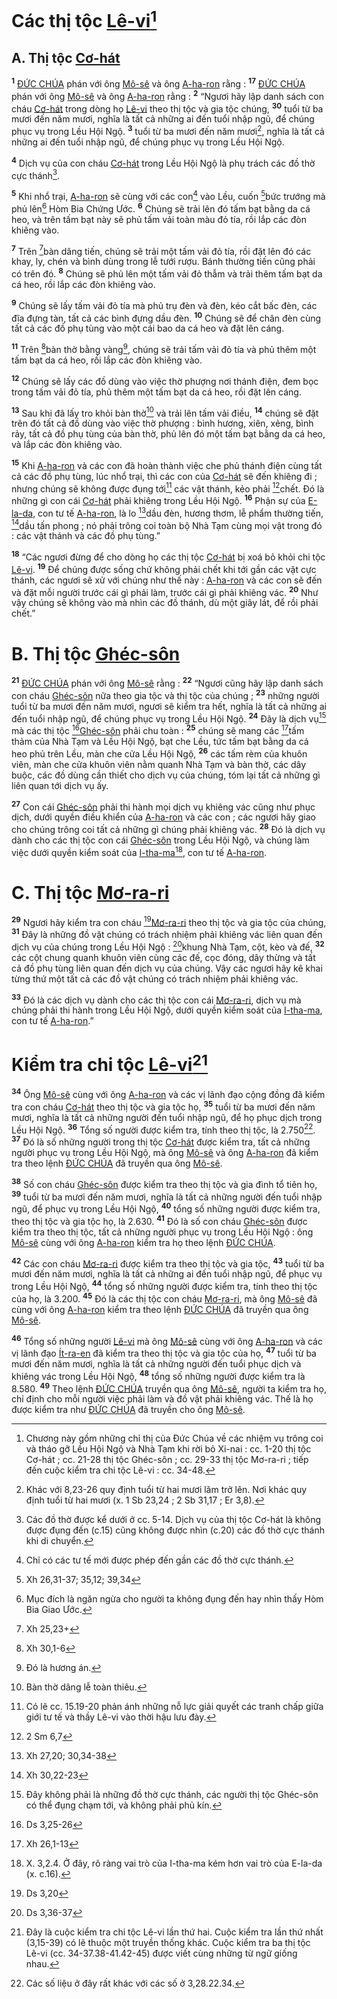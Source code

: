 # Các thị tộc [Lê-vi]()[^1]

## A. Thị tộc [Cơ-hát]()
<sup><b>1</b></sup> [ĐỨC CHÚA]() phán với ông [Mô-sê]() và ông [A-ha-ron]() rằng : <sup><b>17</b></sup> [ĐỨC CHÚA]() phán với ông [Mô-sê]() và ông [A-ha-ron]() rằng : <sup><b>2</b></sup> “Ngươi hãy lập danh sách con cháu [Cơ-hát]() trong dòng họ [Lê-vi]() theo thị tộc và gia tộc chúng, <sup><b>30</b></sup> tuổi từ ba mươi đến năm mươi, nghĩa là tất cả những ai đến tuổi nhập ngũ, để chúng phục vụ trong Lều Hội Ngộ. <sup><b>3</b></sup> tuổi từ ba mươi đến năm mươi[^2], nghĩa là tất cả những ai đến tuổi nhập ngũ, để chúng phục vụ trong Lều Hội Ngộ.

<sup><b>4</b></sup> Dịch vụ của con cháu [Cơ-hát]() trong Lều Hội Ngộ là phụ trách các đồ thờ cực thánh[^3].

<sup><b>5</b></sup> Khi nhổ trại, [A-ha-ron]() sẽ cùng với các con[^4] vào Lều, cuốn [^1*]bức trướng mà phủ lên[^5] Hòm Bia Chứng Ước. <sup><b>6</b></sup> Chúng sẽ trải lên đó tấm bạt bằng da cá heo, và trên tấm bạt này sẽ phủ tấm vải toàn màu đỏ tía, rồi lắp các đòn khiêng vào.

<sup><b>7</b></sup> Trên [^2*]bàn dâng tiến, chúng sẽ trải một tấm vải đỏ tía, rồi đặt lên đó các khay, ly, chén và bình dùng trong lễ tưới rượu. Bánh thường tiến cũng phải có trên đó. <sup><b>8</b></sup> Chúng sẽ phủ lên một tấm vải đỏ thẫm và trải thêm tấm bạt da cá heo, rồi lắp các đòn khiêng vào.

<sup><b>9</b></sup> Chúng sẽ lấy tấm vải đỏ tía mà phủ trụ đèn và đèn, kéo cắt bấc đèn, các đĩa đựng tàn, tất cả các bình đựng dầu đèn. <sup><b>10</b></sup> Chúng sẽ để chân đèn cùng tất cả các đồ phụ tùng vào một cái bao da cá heo và đặt lên cáng.

<sup><b>11</b></sup> Trên [^3*]bàn thờ bằng vàng[^6], chúng sẽ trải tấm vải đỏ tía và phủ thêm một tấm bạt da cá heo, rồi lắp các đòn khiêng vào.

<sup><b>12</b></sup> Chúng sẽ lấy các đồ dùng vào việc thờ phượng nơi thánh điện, đem bọc trong tấm vải đỏ tía, phủ thêm một tấm bạt da cá heo, rồi đặt lên cáng.

<sup><b>13</b></sup> Sau khi đã lấy tro khỏi bàn thờ[^7] và trải lên tấm vải điều, <sup><b>14</b></sup> chúng sẽ đặt trên đó tất cả đồ dùng vào việc thờ phượng : bình hương, xiên, xẻng, bình rảy, tất cả đồ phụ tùng của bàn thờ, phủ lên đó một tấm bạt bằng da cá heo, và lắp các đòn khiêng vào.

<sup><b>15</b></sup> Khi [A-ha-ron]() và các con đã hoàn thành việc che phủ thánh điện cùng tất cả các đồ phụ tùng, lúc nhổ trại, thì các con của [Cơ-hát]() sẽ đến khiêng đi ; nhưng chúng sẽ không được đụng tới[^8] các vật thánh, kẻo phải [^4*]chết. Đó là những gì con cái [Cơ-hát]() phải khiêng trong Lều Hội Ngộ. <sup><b>16</b></sup> Phận sự của [E-la-da](), con tư tế [A-ha-ron](), là lo [^5*]dầu đèn, hương thơm, lễ phẩm thường tiến, [^6*]dầu tấn phong ; nó phải trông coi toàn bộ Nhà Tạm cùng mọi vật trong đó : các vật thánh và các đồ phụ tùng.”

<sup><b>18</b></sup> “Các ngươi đừng để cho dòng họ các thị tộc [Cơ-hát]() bị xoá bỏ khỏi chi tộc [Lê-vi](). <sup><b>19</b></sup> Để chúng được sống chứ không phải chết khi tới gần các vật cực thánh, các ngươi sẽ xử với chúng như thế này : [A-ha-ron]() và các con sẽ đến và đặt mỗi người trước cái gì phải làm, trước cái gì phải khiêng vác. <sup><b>20</b></sup> Như vậy chúng sẽ không vào mà nhìn các đồ thánh, dù một giây lát, để rồi phải chết.”


# B. Thị tộc [Ghéc-sôn]()
<sup><b>21</b></sup> [ĐỨC CHÚA]() phán với ông [Mô-sê]() rằng : <sup><b>22</b></sup> “Ngươi cũng hãy lập danh sách con cháu [Ghéc-sôn]() nữa theo gia tộc và thị tộc của chúng ; <sup><b>23</b></sup> những người tuổi từ ba mươi đến năm mươi, ngươi sẽ kiểm tra hết, nghĩa là tất cả những ai đến tuổi nhập ngũ, để chúng phục vụ trong Lều Hội Ngộ. <sup><b>24</b></sup> Đây là dịch vụ[^9] mà các thị tộc [^7*][Ghéc-sôn]() phải chu toàn : <sup><b>25</b></sup> chúng sẽ mang các [^8*]tấm thảm của Nhà Tạm và Lều Hội Ngộ, bạt che Lều, tức tấm bạt bằng da cá heo phủ trên Lều, màn che cửa Lều Hội Ngộ, <sup><b>26</b></sup> các tấm rèm của khuôn viên, màn che cửa khuôn viên nằm quanh Nhà Tạm và bàn thờ, các dây buộc, các đồ dùng cần thiết cho dịch vụ của chúng, tóm lại tất cả những gì liên quan tới dịch vụ ấy.

<sup><b>27</b></sup> Con cái [Ghéc-sôn]() phải thi hành mọi dịch vụ khiêng vác cũng như phục dịch, dưới quyền điều khiển của [A-ha-ron]() và các con ; các ngươi hãy giao cho chúng trông coi tất cả những gì chúng phải khiêng vác. <sup><b>28</b></sup> Đó là dịch vụ dành cho các thị tộc con cái [Ghéc-sôn]() trong Lều Hội Ngộ, và chúng làm việc dưới quyền kiểm soát của [I-tha-ma]()[^10], con tư tế [A-ha-ron]().


# C. Thị tộc [Mơ-ra-ri]()
<sup><b>29</b></sup> Ngươi hãy kiểm tra con cháu [^9*][Mơ-ra-ri]() theo thị tộc và gia tộc của chúng, <sup><b>31</b></sup> Đây là những đồ vật chúng có trách nhiệm phải khiêng vác liên quan đến dịch vụ của chúng trong Lều Hội Ngộ : [^10*]khung Nhà Tạm, cột, kèo và đế, <sup><b>32</b></sup> các cột chung quanh khuôn viên cùng các đế, cọc đóng, dây thừng và tất cả đồ phụ tùng liên quan đến dịch vụ của chúng. Vậy các ngươi hãy kê khai từng thứ một tất cả các đồ vật chúng có trách nhiệm phải khiêng vác.

<sup><b>33</b></sup> Đó là các dịch vụ dành cho các thị tộc con cái [Mơ-ra-ri](), dịch vụ mà chúng phải thi hành trong Lều Hội Ngộ, dưới quyền kiểm soát của [I-tha-ma](), con tư tế [A-ha-ron]().”


# Kiểm tra chi tộc [Lê-vi]()[^11]
<sup><b>34</b></sup> Ông [Mô-sê]() cùng với ông [A-ha-ron]() và các vị lãnh đạo cộng đồng đã kiểm tra con cháu [Cơ-hát]() theo thị tộc và gia tộc họ, <sup><b>35</b></sup> tuổi từ ba mươi đến năm mươi, nghĩa là tất cả những người đến tuổi nhập ngũ, để họ phục dịch trong Lều Hội Ngộ. <sup><b>36</b></sup> Tổng số người được kiểm tra, tính theo thị tộc, là 2.750[^12]. <sup><b>37</b></sup> Đó là số những người trong thị tộc [Cơ-hát]() được kiểm tra, tất cả những người phục vụ trong Lều Hội Ngộ, mà ông [Mô-sê]() và ông [A-ha-ron]() đã kiểm tra theo lệnh [ĐỨC CHÚA]() đã truyền qua ông [Mô-sê]().

<sup><b>38</b></sup> Số con cháu [Ghéc-sôn]() được kiểm tra theo thị tộc và gia đình tổ tiên họ, <sup><b>39</b></sup> tuổi từ ba mươi đến năm mươi, nghĩa là tất cả những người đến tuổi nhập ngũ, để phục vụ trong Lều Hội Ngộ, <sup><b>40</b></sup> tổng số những người được kiểm tra, theo thị tộc và gia tộc họ, là 2.630. <sup><b>41</b></sup> Đó là số con cháu [Ghéc-sôn]() được kiểm tra theo thị tộc, tất cả những người phục vụ trong Lều Hội Ngộ : ông [Mô-sê]() cùng với ông [A-ha-ron]() kiểm tra họ theo lệnh [ĐỨC CHÚA]().

<sup><b>42</b></sup> Các con cháu [Mơ-ra-ri]() được kiểm tra theo thị tộc và gia tộc, <sup><b>43</b></sup> tuổi từ ba mươi đến năm mươi, nghĩa là tất cả những ai đến tuổi nhập ngũ, để phục vụ trong Lều Hội Ngộ, <sup><b>44</b></sup> tổng số những người được kiểm tra, tính theo thị tộc của họ, là 3.200. <sup><b>45</b></sup> Đó là các thị tộc con cháu [Mơ-ra-ri](), mà ông [Mô-sê]() đã cùng với ông [A-ha-ron]() kiểm tra theo lệnh [ĐỨC CHÚA]() đã truyền qua ông [Mô-sê]().

<sup><b>46</b></sup> Tổng số những người [Lê-vi]() mà ông [Mô-sê]() cùng với ông [A-ha-ron]() và các vị lãnh đạo [Ít-ra-en]() đã kiểm tra theo thị tộc và gia tộc của họ, <sup><b>47</b></sup> tuổi từ ba mươi đến năm mươi, nghĩa là tất cả những người đến tuổi phục dịch và khiêng vác trong Lều Hội Ngộ, <sup><b>48</b></sup> tổng số những người được kiểm tra là 8.580. <sup><b>49</b></sup> Theo lệnh [ĐỨC CHÚA]() truyền qua ông [Mô-sê](), người ta kiểm tra họ, chỉ định cho mỗi người việc phải làm và đồ vật phải khiêng vác. Thế là họ được kiểm tra như [ĐỨC CHÚA]() đã truyền cho ông [Mô-sê]().

[^1]: Chương này gồm những chỉ thị của Đức Chúa về các nhiệm vụ trông coi và tháo gỡ Lều Hội Ngộ và Nhà Tạm khi rời bỏ Xi-nai : cc. 1-20 thị tộc Cơ-hát ; cc. 21-28 thị tộc Ghéc-sôn ; cc. 29-33 thị tộc Mơ-ra-ri ; tiếp đến cuộc kiểm tra chi tộc Lê-vi : cc. 34-48.
[^2]: Khác với 8,23-26 quy định tuổi từ hai mươi lăm trở lên. Nơi khác quy định tuổi từ hai mươi (x. 1 Sb 23,24 ; 2 Sb 31,17 ; Er 3,8).
[^3]: Các đồ thờ được kể dưới ở cc. 5-14. Dịch vụ của thị tộc Cơ-hát là không được đụng đến (c.15) cũng không được nhìn (c.20) các đồ thờ cực thánh khi di chuyển.
[^4]: Chỉ có các tư tế mới được phép đến gần các đồ thờ cực thánh.
[^5]: Mục đích là ngăn ngừa cho người ta không đụng đến hay nhìn thấy Hòm Bia Giao Ước.
[^6]: Đó là hương án.
[^7]: Bàn thờ dâng lễ toàn thiêu.
[^8]: Có lẽ cc. 15.19-20 phản ánh những nỗ lực giải quyết các tranh chấp giữa giới tư tế và thầy Lê-vi vào thời hậu lưu đày.
[^9]: Đây không phải là những đồ thờ cực thánh, các người thị tộc Ghéc-sôn có thể đụng chạm tới, và không phải phủ kín.
[^10]: X. 3,2.4. Ở đây, rõ ràng vai trò của I-tha-ma kém hơn vai trò của E-la-da (x. c.16).
[^11]: Đây là cuộc kiểm tra chi tộc Lê-vi lần thứ hai. Cuộc kiểm tra lần thứ nhất (3,15-39) có lẽ thuộc một truyền thống khác. Cuộc kiểm tra ba thị tộc Lê-vi (cc. 34-37.38-41.42-45) được viết cùng những từ ngữ giống nhau.
[^12]: Các số liệu ở đây rất khác với các số ở 3,28.22.34.
[^1*]: Xh 26,31-37; 35,12; 39,34
[^2*]: Xh 25,23+
[^3*]: Xh 30,1-6
[^4*]: 2 Sm 6,7
[^5*]: Xh 27,20; 30,34-38
[^6*]: Xh 30,22-23
[^7*]: Ds 3,25-26
[^8*]: Xh 26,1-13
[^9*]: Ds 3,20
[^10*]: Ds 3,36-37